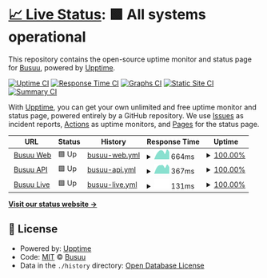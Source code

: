 # [📈 Live Status](https://Busuu.github.io/status): <!--live status--> **🟩 All systems operational**

This repository contains the open-source uptime monitor and status page for [Busuu](https://www.busuu.com), powered by [Upptime](https://github.com/upptime/upptime).

[![Uptime CI](https://github.com/Busuu/status/workflows/Uptime%20CI/badge.svg)](https://github.com/Busuu/status/actions?query=workflow%3A%22Uptime+CI%22)
[![Response Time CI](https://github.com/Busuu/status/workflows/Response%20Time%20CI/badge.svg)](https://github.com/Busuu/status/actions?query=workflow%3A%22Response+Time+CI%22)
[![Graphs CI](https://github.com/Busuu/status/workflows/Graphs%20CI/badge.svg)](https://github.com/Busuu/status/actions?query=workflow%3A%22Graphs+CI%22)
[![Static Site CI](https://github.com/Busuu/status/workflows/Static%20Site%20CI/badge.svg)](https://github.com/Busuu/status/actions?query=workflow%3A%22Static+Site+CI%22)
[![Summary CI](https://github.com/Busuu/status/workflows/Summary%20CI/badge.svg)](https://github.com/Busuu/status/actions?query=workflow%3A%22Summary+CI%22)

With [Upptime](https://upptime.js.org), you can get your own unlimited and free uptime monitor and status page, powered entirely by a GitHub repository. We use [Issues](https://github.com/Busuu/status/issues) as incident reports, [Actions](https://github.com/Busuu/status/actions) as uptime monitors, and [Pages](https://Busuu.github.io/status) for the status page.

<!--start: status pages-->
<!-- This summary is generated by Upptime (https://github.com/upptime/upptime) -->
<!-- Do not edit this manually, your changes will be overwritten -->
<!-- prettier-ignore -->
| URL | Status | History | Response Time | Uptime |
| --- | ------ | ------- | ------------- | ------ |
| <img alt="" src="https://icons.duckduckgo.com/ip3/www.busuu.com.ico" height="13"> [Busuu Web](https://www.busuu.com) | 🟩 Up | [busuu-web.yml](https://github.com/Busuu/status/commits/HEAD/history/busuu-web.yml) | <details><summary><img alt="Response time graph" src="./graphs/busuu-web/response-time-week.png" height="20"> 664ms</summary><br><a href="https://status.busuu.com/history/busuu-web"><img alt="Response time 659" src="https://img.shields.io/endpoint?url=https%3A%2F%2Fraw.githubusercontent.com%2FBusuu%2Fstatus%2FHEAD%2Fapi%2Fbusuu-web%2Fresponse-time.json"></a><br><a href="https://status.busuu.com/history/busuu-web"><img alt="24-hour response time 647" src="https://img.shields.io/endpoint?url=https%3A%2F%2Fraw.githubusercontent.com%2FBusuu%2Fstatus%2FHEAD%2Fapi%2Fbusuu-web%2Fresponse-time-day.json"></a><br><a href="https://status.busuu.com/history/busuu-web"><img alt="7-day response time 664" src="https://img.shields.io/endpoint?url=https%3A%2F%2Fraw.githubusercontent.com%2FBusuu%2Fstatus%2FHEAD%2Fapi%2Fbusuu-web%2Fresponse-time-week.json"></a><br><a href="https://status.busuu.com/history/busuu-web"><img alt="30-day response time 700" src="https://img.shields.io/endpoint?url=https%3A%2F%2Fraw.githubusercontent.com%2FBusuu%2Fstatus%2FHEAD%2Fapi%2Fbusuu-web%2Fresponse-time-month.json"></a><br><a href="https://status.busuu.com/history/busuu-web"><img alt="1-year response time 659" src="https://img.shields.io/endpoint?url=https%3A%2F%2Fraw.githubusercontent.com%2FBusuu%2Fstatus%2FHEAD%2Fapi%2Fbusuu-web%2Fresponse-time-year.json"></a></details> | <details><summary><a href="https://status.busuu.com/history/busuu-web">100.00%</a></summary><a href="https://status.busuu.com/history/busuu-web"><img alt="All-time uptime 99.98%" src="https://img.shields.io/endpoint?url=https%3A%2F%2Fraw.githubusercontent.com%2FBusuu%2Fstatus%2FHEAD%2Fapi%2Fbusuu-web%2Fuptime.json"></a><br><a href="https://status.busuu.com/history/busuu-web"><img alt="24-hour uptime 100.00%" src="https://img.shields.io/endpoint?url=https%3A%2F%2Fraw.githubusercontent.com%2FBusuu%2Fstatus%2FHEAD%2Fapi%2Fbusuu-web%2Fuptime-day.json"></a><br><a href="https://status.busuu.com/history/busuu-web"><img alt="7-day uptime 100.00%" src="https://img.shields.io/endpoint?url=https%3A%2F%2Fraw.githubusercontent.com%2FBusuu%2Fstatus%2FHEAD%2Fapi%2Fbusuu-web%2Fuptime-week.json"></a><br><a href="https://status.busuu.com/history/busuu-web"><img alt="30-day uptime 99.97%" src="https://img.shields.io/endpoint?url=https%3A%2F%2Fraw.githubusercontent.com%2FBusuu%2Fstatus%2FHEAD%2Fapi%2Fbusuu-web%2Fuptime-month.json"></a><br><a href="https://status.busuu.com/history/busuu-web"><img alt="1-year uptime 99.98%" src="https://img.shields.io/endpoint?url=https%3A%2F%2Fraw.githubusercontent.com%2FBusuu%2Fstatus%2FHEAD%2Fapi%2Fbusuu-web%2Fuptime-year.json"></a></details>
| <img alt="" src="https://icons.duckduckgo.com/ip3/api.busuu.com.ico" height="13"> [Busuu API](https://api.busuu.com/api/v2/health) | 🟩 Up | [busuu-api.yml](https://github.com/Busuu/status/commits/HEAD/history/busuu-api.yml) | <details><summary><img alt="Response time graph" src="./graphs/busuu-api/response-time-week.png" height="20"> 367ms</summary><br><a href="https://status.busuu.com/history/busuu-api"><img alt="Response time 368" src="https://img.shields.io/endpoint?url=https%3A%2F%2Fraw.githubusercontent.com%2FBusuu%2Fstatus%2FHEAD%2Fapi%2Fbusuu-api%2Fresponse-time.json"></a><br><a href="https://status.busuu.com/history/busuu-api"><img alt="24-hour response time 328" src="https://img.shields.io/endpoint?url=https%3A%2F%2Fraw.githubusercontent.com%2FBusuu%2Fstatus%2FHEAD%2Fapi%2Fbusuu-api%2Fresponse-time-day.json"></a><br><a href="https://status.busuu.com/history/busuu-api"><img alt="7-day response time 367" src="https://img.shields.io/endpoint?url=https%3A%2F%2Fraw.githubusercontent.com%2FBusuu%2Fstatus%2FHEAD%2Fapi%2Fbusuu-api%2Fresponse-time-week.json"></a><br><a href="https://status.busuu.com/history/busuu-api"><img alt="30-day response time 370" src="https://img.shields.io/endpoint?url=https%3A%2F%2Fraw.githubusercontent.com%2FBusuu%2Fstatus%2FHEAD%2Fapi%2Fbusuu-api%2Fresponse-time-month.json"></a><br><a href="https://status.busuu.com/history/busuu-api"><img alt="1-year response time 368" src="https://img.shields.io/endpoint?url=https%3A%2F%2Fraw.githubusercontent.com%2FBusuu%2Fstatus%2FHEAD%2Fapi%2Fbusuu-api%2Fresponse-time-year.json"></a></details> | <details><summary><a href="https://status.busuu.com/history/busuu-api">100.00%</a></summary><a href="https://status.busuu.com/history/busuu-api"><img alt="All-time uptime 99.99%" src="https://img.shields.io/endpoint?url=https%3A%2F%2Fraw.githubusercontent.com%2FBusuu%2Fstatus%2FHEAD%2Fapi%2Fbusuu-api%2Fuptime.json"></a><br><a href="https://status.busuu.com/history/busuu-api"><img alt="24-hour uptime 100.00%" src="https://img.shields.io/endpoint?url=https%3A%2F%2Fraw.githubusercontent.com%2FBusuu%2Fstatus%2FHEAD%2Fapi%2Fbusuu-api%2Fuptime-day.json"></a><br><a href="https://status.busuu.com/history/busuu-api"><img alt="7-day uptime 100.00%" src="https://img.shields.io/endpoint?url=https%3A%2F%2Fraw.githubusercontent.com%2FBusuu%2Fstatus%2FHEAD%2Fapi%2Fbusuu-api%2Fuptime-week.json"></a><br><a href="https://status.busuu.com/history/busuu-api"><img alt="30-day uptime 100.00%" src="https://img.shields.io/endpoint?url=https%3A%2F%2Fraw.githubusercontent.com%2FBusuu%2Fstatus%2FHEAD%2Fapi%2Fbusuu-api%2Fuptime-month.json"></a><br><a href="https://status.busuu.com/history/busuu-api"><img alt="1-year uptime 99.99%" src="https://img.shields.io/endpoint?url=https%3A%2F%2Fraw.githubusercontent.com%2FBusuu%2Fstatus%2FHEAD%2Fapi%2Fbusuu-api%2Fuptime-year.json"></a></details>
| <img alt="" src="https://icons.duckduckgo.com/ip3/live.busuu.com.ico" height="13"> [Busuu Live](https://live.busuu.com/api/liveness) | 🟩 Up | [busuu-live.yml](https://github.com/Busuu/status/commits/HEAD/history/busuu-live.yml) | <details><summary><img alt="Response time graph" src="./graphs/busuu-live/response-time-week.png" height="20"> 131ms</summary><br><a href="https://status.busuu.com/history/busuu-live"><img alt="Response time 131" src="https://img.shields.io/endpoint?url=https%3A%2F%2Fraw.githubusercontent.com%2FBusuu%2Fstatus%2FHEAD%2Fapi%2Fbusuu-live%2Fresponse-time.json"></a><br><a href="https://status.busuu.com/history/busuu-live"><img alt="24-hour response time 131" src="https://img.shields.io/endpoint?url=https%3A%2F%2Fraw.githubusercontent.com%2FBusuu%2Fstatus%2FHEAD%2Fapi%2Fbusuu-live%2Fresponse-time-day.json"></a><br><a href="https://status.busuu.com/history/busuu-live"><img alt="7-day response time 131" src="https://img.shields.io/endpoint?url=https%3A%2F%2Fraw.githubusercontent.com%2FBusuu%2Fstatus%2FHEAD%2Fapi%2Fbusuu-live%2Fresponse-time-week.json"></a><br><a href="https://status.busuu.com/history/busuu-live"><img alt="30-day response time 131" src="https://img.shields.io/endpoint?url=https%3A%2F%2Fraw.githubusercontent.com%2FBusuu%2Fstatus%2FHEAD%2Fapi%2Fbusuu-live%2Fresponse-time-month.json"></a><br><a href="https://status.busuu.com/history/busuu-live"><img alt="1-year response time 131" src="https://img.shields.io/endpoint?url=https%3A%2F%2Fraw.githubusercontent.com%2FBusuu%2Fstatus%2FHEAD%2Fapi%2Fbusuu-live%2Fresponse-time-year.json"></a></details> | <details><summary><a href="https://status.busuu.com/history/busuu-live">100.00%</a></summary><a href="https://status.busuu.com/history/busuu-live"><img alt="All-time uptime 100.00%" src="https://img.shields.io/endpoint?url=https%3A%2F%2Fraw.githubusercontent.com%2FBusuu%2Fstatus%2FHEAD%2Fapi%2Fbusuu-live%2Fuptime.json"></a><br><a href="https://status.busuu.com/history/busuu-live"><img alt="24-hour uptime 100.00%" src="https://img.shields.io/endpoint?url=https%3A%2F%2Fraw.githubusercontent.com%2FBusuu%2Fstatus%2FHEAD%2Fapi%2Fbusuu-live%2Fuptime-day.json"></a><br><a href="https://status.busuu.com/history/busuu-live"><img alt="7-day uptime 100.00%" src="https://img.shields.io/endpoint?url=https%3A%2F%2Fraw.githubusercontent.com%2FBusuu%2Fstatus%2FHEAD%2Fapi%2Fbusuu-live%2Fuptime-week.json"></a><br><a href="https://status.busuu.com/history/busuu-live"><img alt="30-day uptime 100.00%" src="https://img.shields.io/endpoint?url=https%3A%2F%2Fraw.githubusercontent.com%2FBusuu%2Fstatus%2FHEAD%2Fapi%2Fbusuu-live%2Fuptime-month.json"></a><br><a href="https://status.busuu.com/history/busuu-live"><img alt="1-year uptime 100.00%" src="https://img.shields.io/endpoint?url=https%3A%2F%2Fraw.githubusercontent.com%2FBusuu%2Fstatus%2FHEAD%2Fapi%2Fbusuu-live%2Fuptime-year.json"></a></details>

<!--end: status pages-->

[**Visit our status website →**](https://Busuu.github.io/status)

## 📄 License

- Powered by: [Upptime](https://github.com/upptime/upptime)
- Code: [MIT](./LICENSE) © [Busuu](https://www.busuu.com)
- Data in the `./history` directory: [Open Database License](https://opendatacommons.org/licenses/odbl/1-0/)
